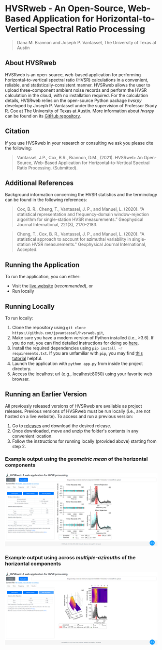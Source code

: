# HVSRweb - An Open-Source, Web-Based Application for Horizontal-to-Vertical Spectral Ratio Processing

> Dana M. Brannon and Joseph P. Vantassel, The University of Texas at Austin

## About HVSRweb

HVSRweb is an open-source, web-based application for performing
horizontal-to-vertical spectral ratio (HVSR) calculations in a convenient,
reliable, and statistically-consistent manner. HVSRweb allows the user to
upload three-component ambient noise records and perform the HVSR calculation in
the cloud, with no installation required. For the calculation details,
HVSRweb relies on the open-source Python package _hvsrpy_ developed by
Joseph P. Vantassel under the supervision of Professor Brady R. Cox at The
University of Texas at Austin. More information about  _hvsrpy_ can be found
on its [GitHub repository](https://github.com/jpvantassel/hvsrpy).

## Citation

If you use HVSRweb in your research or consulting we ask you
please cite the following:

> Vantassel, J.P., Cox, B.R., Brannon, D.M., (2021). HVSRweb: An Open-Source,
Web-Based Application for Horizontal-to-Vertical Spectral Ratio Processing.
(Submitted).

## Additional References

Background information concerning the HVSR statistics and the terminology can be
found in the following references:

>Cox, B. R., Cheng, T., Vantassel, J. P., and Manuel, L. (2020).
“A statistical representation and frequency-domain
window-rejection algorithm for single-station HVSR measurements.”
Geophysical Journal International, 221(3), 2170-2183.

>Cheng, T., Cox, B. R., Vantassel, J. P., and Manuel, L. (2020).
"A statistical approach to account for azimuthal variability in
single-station HVSR measurements." Geophysical Journal
International, Accepted.

## Running the Application

To run the application, you can either:

- Visit the [live website](https://hvsrpy.cb-geo.com/) (_recommended_), or
- Run locally

## Running Locally

To run locally:

1. Clone the repository using `git clone https://github.com/jpvantassel/hvsrweb.git`,
2. Make sure you have a modern version of Python installed (i.e., >3.6). If you
do not, you can find detailed instructions for doing so
[here](https://jpvantassel.github.io/python3-course/#/intro/installing_python).
3. Install the required dependencies using `pip install -r requirements.txt`.
If you are unfamiliar with `pip`, you may find
[this tutorial](https://jpvantassel.github.io/python3-course/#/intro/pip)
helpful.
4. Launch the application with `python app.py` from inside the project
directory.
5. Access the localhost url (e.g., localhost:8050) using your favorite web
browser.

## Running an Earlier Version

All previously released versions of HVSRweb are available as project releases.
Previous versions of HVSRweb must be run locally (i.e., are not hosted on a
live website). To access and run a previous version:

1. Go to [releases](https://github.com/jpvantassel/hvsrweb/releases) and
download the desired release.
2. Once downloaded, move and unzip the folder's contents in any convenient
location.
3. Follow the instructions for running locally (provided above) starting
from step 2.

### Example output using the _geometric mean_ of the horizontal components

![gm](https://github.com/jpvantassel/hvsrweb/blob/master/img/hvsrweb_gm_screenshot.png?raw=true)

### Example output using across _multiple-azimuths_ of the horizontal components

![az](https://github.com/jpvantassel/hvsrweb/blob/master/img/hvsrweb_az_screenshot.png?raw=true)
